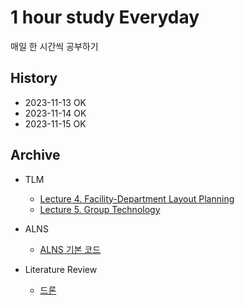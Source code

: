 # 1 hour study Everyday

매일 한 시간씩 공부하기


## History

- 2023-11-13 OK
- 2023-11-14 OK
- 2023-11-15 OK


## Archive

- TLM
    - [Lecture 4. Facility-Department Layout Planning](https://github.com/DonghoonKwon/oneHour_study/blob/main/TLM/TLM-lecture4-23R2.md)
    - [Lecture 5. Group Technology](https://github.com/DonghoonKwon/oneHour_study/blob/main/TLM/TLM-lecture5-23R2.md)

- ALNS
    - [ALNS 기본 코드](https://github.com/N-Wouda/ALNS)

- Literature Review
    - [드론](https://github.com/DonghoonKwon/oneHour_study/blob/main/Literature%20review/001_drone.md)